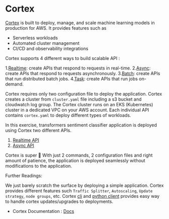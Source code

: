 # Cortex

[Cortex](https://www.cortex.dev) is built to deploy, manage, and scale machine learning models in production for AWS. It provides features such as

- Serverless workloads
- Automated cluster management
- CI/CD and observability integrations

Cortex supports 4 different ways to build scalable API :

1.[Realtime](https://docs.cortex.dev/workloads/realtime/example): create APIs that respond to requests in real-time. 
2.[Async](https://docs.cortex.dev/workloads/async/example): create APIs that respond to requests asynchronously. 
3.[Batch](https://docs.cortex.dev/workloads/batch/example): create APIs that run distributed batch jobs. 
4.[Task](https://docs.cortex.dev/workloads/task/example): create APIs that run jobs on-demand.

Cortex requires only two configuration file to deploy the application. Cortex creates a cluster from `cluster.yaml` file including a s3 bucket and cloudwatch log group. The Cortex cluster runs on an EKS (Kubernetes) cluster in a dedicated VPC on your AWS account. Each individual API contains `cortex.yaml` to deploy different types of workloads.

In this exercise, transformers sentiment classifier application is deployed using Cortex two different APIs.

1. [Realtime API](realtime.md)
2. [Async API](async.md)

Cortex is super :rocket: With just 2 commands, 2 configuration files and right amount of patience, the application is deployed seamlessly without modifications to the application.

Further Readings:

We just barely scratch the surface by deploying a simple application. Cortex provides different features such `Traffic Splitter`, `Autoscaling`, `Update strategy`, `node groups`, etc. Cortex [cli](https://docs.cortex.dev/clients/cli) and [python client](https://docs.cortex.dev/clients/python) provides easy way to handle cortex updates/upgrades to deployments.

- Cortex Documentation : [Docs](https://docs.cortex.dev/)

